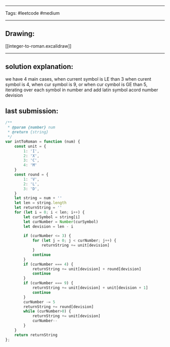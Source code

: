 

----

Tags: #leetcode #medium

----

## Drawing:
[[integer-to-roman.excalidraw]]

----


## solution explanation:
we have 4 main cases, when current symbol is LE than 3 when curent symbol is 4, when cur symbol is 9, or when cur cymbol is GE than 5, iterating over each symbol in number and add latin symbol acord number devision

## last submission:
```javascript
/**
 * @param {number} num
 * @return {string}
 */
var intToRoman = function (num) {
    const unit = {
        1: 'I',
        2: 'X',
        3: 'C',
        4: 'M'
    }
    const round = {
        1: 'V',
        2: 'L',
        3: 'D',
    }
    let string = num + ''
    let len = string.length
    let returnString = ''
    for (let i = 0; i < len; i++) {
        let curSymbol = string[i]
        let curNumber = Number(curSymbol)
        let devision = len - i
        
        if (curNumber <= 3) {
            for (let j = 0; j < curNumber; j++) {
                returnString += unit[devision]
            }
            continue
        }
        if (curNumber === 4) {
            returnString += unit[devision] + round[devision]
            continue
        }
        if (curNumber === 9) {
            returnString += unit[devision] + unit[devision + 1]
            continue
        }
        curNumber -= 5
        returnString += round[devision]
        while (curNumber>0) {
            returnString += unit[devision]
            curNumber--
        }
    }
    return returnString
};
```



